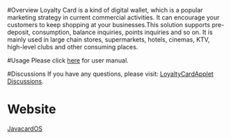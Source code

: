 #Overview
Loyalty Card is a kind of digital wallet, which is a popular marketing strategy in current commercial activities.  It can encourage your customers to keep shopping at your businesses.This solution supports pre-deposit, consumption, balance inquiries, points inquiries and so on.  It is mainly used in large chain stores, supermarkets, hotels, cinemas, KTV, high-level clubs and other consuming places.

#Usage
Please click [here](https://www.javacardos.com/wiki/index.php/home/article/detail/category/loyalty_card.html?ws=github&prj=loyaltycard) for user manual. 


#Discussions
If you have any questions, please visit: [LoyaltyCardApplet Discussions](https://www.javacardos.com/javacardforum/viewforum.php?f=17?ws=github&prj=loyaltycard).

# Website
[JavacardOS](https://www.javacardos.com?ws=github&prj=loyaltycard)
